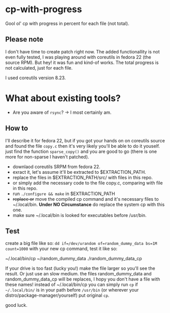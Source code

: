 # cp-with-progress
Gool ol' cp with progress in percent for each file (not total).

## Please note

I don't have time to create patch right now. The added functionallity is not even fully tested, 
I was playing around with coreutils in fedora 22 (the source RPM). But hey! it was fun and kind-of
works.
The total progress is not calculated, just for each file.

I used coreutils version 8.23.

# What about existing tools?

- Are you aware of `rsync`?
-> I most certainly am.

## How to

I'll describe it for fedora 22, but if you got your hands on on coreutils source and found the 
file `copy.c` then it's very likely you'll be able to do it youself. just find the function 
`sparse_copy()` and you are good to go (there is one more for non-sparse I haven't patched).

- downlaod coreutils SRPM from fedora 22.
- exract it, let's assume it'll be extracted to $EXTRACTION_PATH.
- replace the files in $EXTRACTION_PATH/src/ with files in this repo.
- or simply add the necessary code to the file copy.c, comparing with file in this repo.
- run `./configure && make` in $EXTRACTION_PATH
- ~~replace or~~ move the compiled cp command and it's necessary files to ~/.local/bin. **Under NO Circumstance** do replace the system cp with this one.
- make sure ~/.local/bin is looked for executables before /usr/bin.

## Test

create a big file like so: `dd if=/dev/urandom of=random_dummy_data bs=1M count=1000`
with your new cp command, test it like so:

~/.local/bin/cp ~/random_dummy_data ./random_dummy_data_cp

If your drive is too fast (lucky you!) make the file larger so you'll see the result. Or just use an slow medium.
the files random_dummy_data and random_dummy_data_cp will be replaces, I hopy you don't have a file with these names!
instead of ~/.local/bin/cp you can simply run `cp` if `~/.local/bin/` is in your path before `/usr/bin` (or 
wherever your distro/package-manager/yourself) put original `cp`.

good luck.
